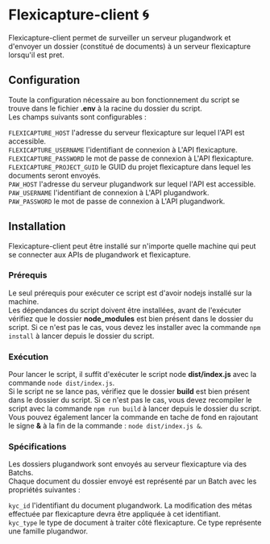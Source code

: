 # Flexicapture-client 🌀

Flexicapture-client permet de surveiller un serveur plugandwork et d'envoyer un dossier (constitué de documents) à un serveur flexicapture lorsqu'il est pret.

## Configuration

Toute la configuration nécessaire au bon fonctionnement du script se trouve dans le fichier **.env** à la racine du dossier du script.<br/>
Les champs suivants sont configurables :<br/>

`FLEXICAPTURE_HOST` l'adresse du serveur flexicapture sur lequel l'API est accessible.<br/>
`FLEXICAPTURE_USERNAME` l'identifiant de connexion à L'API flexicapture.<br/>
`FLEXICAPTURE_PASSWORD` le mot de passe de connexion à L'API flexicapture.<br/>
`FLEXICAPTURE_PROJECT_GUID` le GUID du projet flexicapture dans lequel les documents seront envoyés.<br/>
`PAW_HOST` l'adresse du serveur plugandwork sur lequel l'API est accessible.<br/>
`PAW_USERNAME` l'identifiant de connexion à L'API plugandwork.<br/>
`PAW_PASSWORD` le mot de passe de connexion à L'API plugandwork.<br/>

## Installation

Flexicapture-client peut être installé sur n'importe quelle machine qui peut se connecter aux APIs de plugandwork et flexicapture.<br/>

### Prérequis

Le seul prérequis pour exécuter ce script est d'avoir nodejs installé sur la machine.<br/>
Les dépendances du script doivent être installées, avant de l'exécuter vérifiez que le dossier **node_modules** est bien présent dans le dossier du script.
Si ce n'est pas le cas, vous devez les installer avec la commande `npm install` à lancer depuis le dossier du script.

### Exécution

Pour lancer le script, il suffit d'exécuter le script node **dist/index.js** avec la commande `node dist/index.js`.<br/>
Si le script ne se lance pas, vérifiez que le dossier **build** est bien présent dans le dossier du script.
Si ce n'est pas le cas, vous devez recompiler le script avec la commande `npm run build` à lancer depuis le dossier du script.<br/>
Vous pouvez également lancer la commande en tache de fond en rajoutant le signe **&** à la fin de la commande : `node dist/index.js &`.

### Spécifications

Les dossiers plugandwork sont envoyés au serveur flexicapture via des Batchs.<br/>
Chaque document du dossier envoyé est représenté par un Batch avec les propriétés suivantes :<br/>

`kyc_id` l'identifiant du document plugandwork. La modification des métas effectuée par flexicapture devra être appliquée à cet identifiant.<br/>
`kyc_type` le type de document à traiter côté flexicapture. Ce type représente une famille plugandwor.<br/>